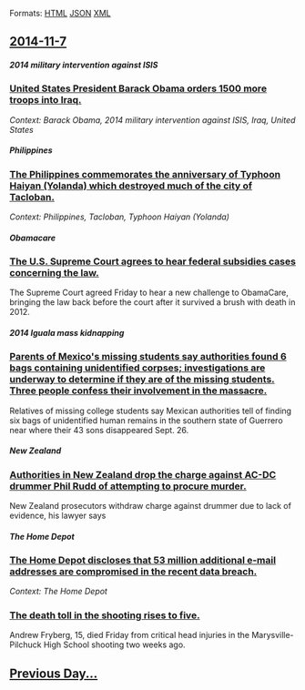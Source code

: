
Formats: [HTML](2014/11/7/index.html)  [JSON](2014/11/7/index.json)  [XML](2014/11/7/index.xml)  

## [2014-11-7](/news/2014/11/7/index.md)

##### 2014 military intervention against ISIS
### [United States President Barack Obama orders 1500 more troops into Iraq. ](/news/2014/11/7/united-states-president-barack-obama-orders-1500-more-troops-into-iraq.md)
_Context: Barack Obama, 2014 military intervention against ISIS, Iraq, United States_

##### Philippines
### [The Philippines commemorates the anniversary of Typhoon Haiyan (Yolanda) which destroyed much of the city of Tacloban. ](/news/2014/11/7/the-philippines-commemorates-the-anniversary-of-typhoon-haiyan-yolanda-which-destroyed-much-of-the-city-of-tacloban.md)
_Context: Philippines, Tacloban, Typhoon Haiyan (Yolanda)_

##### Obamacare
### [The U.S. Supreme Court agrees to hear federal subsidies cases concerning the law. ](/news/2014/11/7/the-u-s-supreme-court-agrees-to-hear-federal-subsidies-cases-concerning-the-law.md)
The Supreme Court agreed Friday to hear a new challenge to ObamaCare, bringing the law back before the court after it survived a brush with death in 2012.

##### 2014 Iguala mass kidnapping
### [Parents of Mexico's missing students say authorities found 6 bags containing unidentified corpses; investigations are underway to determine if they are of the missing students. Three people confess their involvement in the massacre. ](/news/2014/11/7/parents-of-mexico-s-missing-students-say-authorities-found-6-bags-containing-unidentified-corpses-investigations-are-underway-to-determine.md)
Relatives of missing college students say Mexican authorities tell of finding six bags of unidentified human remains in the southern state of Guerrero near where their 43 sons disappeared Sept. 26.

##### New Zealand
### [Authorities in New Zealand drop the charge against AC-DC drummer Phil Rudd of attempting to procure murder. ](/news/2014/11/7/authorities-in-new-zealand-drop-the-charge-against-ac-dc-drummer-phil-rudd-of-attempting-to-procure-murder.md)
New Zealand prosecutors withdraw charge against drummer due to lack of evidence, his lawyer says

##### The Home Depot
### [The Home Depot discloses that 53 million additional e-mail addresses are compromised in the recent data breach. ](/news/2014/11/7/the-home-depot-discloses-that-53-million-additional-e-mail-addresses-are-compromised-in-the-recent-data-breach.md)
_Context: The Home Depot_

##### 
### [The death toll in the shooting rises to five. ](/news/2014/11/7/the-death-toll-in-the-shooting-rises-to-five.md)
Andrew Fryberg, 15, died Friday from critical head injuries in the Marysville-Pilchuck High School shooting two weeks ago.

## [Previous Day...](/news/2014/11/6/index.md)

